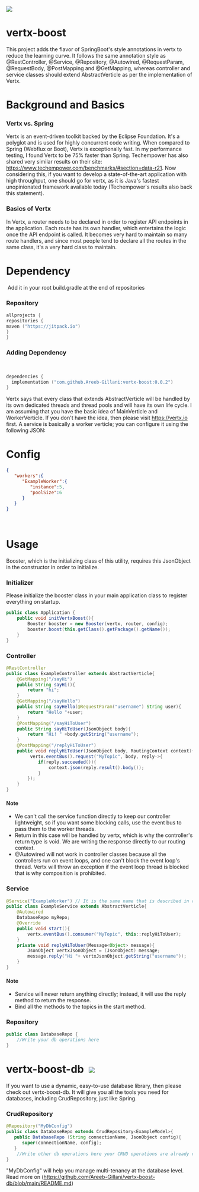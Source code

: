 [![](https://jitpack.io/v/Areeb-Gillani/vertx-boost.svg)](https://jitpack.io/#Areeb-Gillani/vertx-boost)
# vertx-boost
This project adds the flavor of SpringBoot's style annotations in vertx to reduce the learning curve. It follows the same annotation style as @RestController, @Service, @Repository, @Autowired, @RequestParam, @RequestBody, @PostMapping and @GetMapping, whereas controller and service classes should extend AbstractVerticle as per the implementation of Vertx.
 
# Background and Basics
### Vertx vs. Spring
Vertx is an event-driven toolkit backed by the Eclipse Foundation. It's a polyglot and is used for highly concurrent code writing. When compared to Spring (Webflux or Boot), Vertx is exceptionally fast. In my performance testing, I found Vertx to be 75% faster than Spring. Techempower has also shared very similar results on their site: https://www.techempower.com/benchmarks/#section=data-r21. Now considering this, if you want to develop a state-of-the-art application with high throughput, one should go for vertx, as it is Java's fastest unopinionated framework available today (Techempower's results also back this statement).
 
### Basics of Vertx
In Vertx, a router needs to be declared in order to register API endpoints in the application. Each route has its own handler, which entertains the logic once the API endpoint is called. It becomes very hard to maintain so many route handlers, and since most people tend to declare all the routes in the same class, it's a very hard class to maintain.
 
# Dependency
 Add it in your root build.gradle at the end of repositories
### Repository
```kotlin
allprojects {
repositories {
maven ("https://jitpack.io")
}
}
```
### Adding Dependency
 
```kotlin
dependencies {
  implementation ("com.github.Areeb-Gillani:vertx-boost:0.0.2")
}
```
Vertx says that every class that extends AbstractVerticle will be handled by its own dedicated threads and thread pools and will have its own life cycle. I am assuming that you have the basic idea of MainVerticle and WorkerVerticle. If you don't have the idea, then please visit https://vertx.io first. A service is basically a worker verticle; you can configure it using the following JSON:
# Config
```json
{
   "workers":{
      "ExampleWorker":{
         "instance":5,
         "poolSize":6
      }
   }
}
```
 
# Usage
Booster, which is the initializing class of this utility, requires this JsonObject in the constructor in order to initialize.
### Initializer
Please initialize the booster class in your main application class to register everything on startup.
```java
public class Application {
    public void initVertxBoost(){
        Booster booster = new Booster(vertx, router, config);
        booster.boost(this.getClass().getPackage().getName());
    }
}
```
### Controller
```java
@RestController
public class ExampleController extends AbstractVerticle{
    @GetMapping("/sayHi")
    public String sayHi(){
        return "hi";
    }
    @GetMapping("/sayHello")
    public String sayHello(@RequestParam("username") String user){
        return "Hello "+user;
    }
    @PostMapping("/sayHiToUser")
    public String sayHiToUser(JsonObject body){
        return "Hi! " +body.getString("username");
    }
    @PostMapping("/replyHiToUser")
    public void replyHiToUser(JsonObject body, RoutingContext context){
         vertx.eventBus().request("MyTopic", body, reply->{
            if(reply.succeeded()){
                context.json(reply.result().body());
            }
        });
    }
}
```
#### Note
- We can't call the service function directly to keep our controller lightweight, so if you want some blocking calls, use the event bus to pass them to the worker threads.
- Return in this case will be handled by vertx, which is why the controller's return type is void. We are writing the response directly to our routing context.
- @Autowired will not work in controller classes because all the controllers run on event loops, and one can't block the event loop's thread. Vertx will throw an exception if the event loop thread is blocked that is why composition is prohibited.
 
### Service
```java
@Service("ExampleWorker") // It is the same name that is described in configuration.
public class ExampleService extends AbstractVerticle{
    @Autowired
    DatabaseRepo myRepo;
    @Override
    public void start(){
        vertx.eventBus().consumer("MyTopic", this::replyHiToUser);
    }
    private void replyHiToUser(Message<Object> message){
        JsonObject vertxJsonObject = (JsonObject) message; 
        message.reply("Hi "+ vertxJsonObject.getString("username"));
    }
}
```
#### Note
- Service will never return anything directly; instead, it will use the reply method to return the response.
- Bind all the methods to the topics in the start method.
 
### Repository
```java
public class DatabaseRepo {
    //Write your db operations here 
}
```
# vertx-boost-db  [![](https://jitpack.io/v/Areeb-Gillani/vertx-boost-db.svg)](https://jitpack.io/#Areeb-Gillani/vertx-boost-db)
If you want to use a dynamic, easy-to-use database library, then please check out vertx-boost-db. It will give you all the tools you need for databases, including CrudRepository, just like Spring.
### CrudRepository
```java
@Repository("MyDbConfig")
public class DatabaseRepo extends CrudRepository<ExampleModel>{
   public DatabaseRepo (String connectionName, JsonObject config){
      super(connectionName, config);
   }
    //Write other db operations here your CRUD operations are already covered above 
}
```
"MyDbConfig" will help you manage multi-tenancy at the database level. Read more on (https://github.com/Areeb-Gillani/vertx-boost-db/blob/main/README.md)
 
